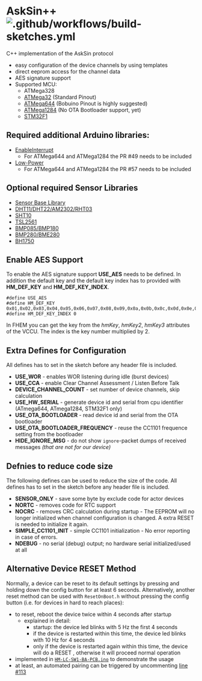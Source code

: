 
# AskSin++  ![.github/workflows/build-sketches.yml](https://github.com/pa-pa/AskSinPP/workflows/.github/workflows/build-sketches.yml/badge.svg)

C++ implementation of the AskSin protocol

- easy configuration of the device channels by using templates
- direct eeprom access for the channel data
- AES signature support
- Supported MCU:
  - ATMega328
  - [ATMega32](https://github.com/MCUdude/MightyCore) (Standard Pinout)
  - [ATMega644](https://github.com/MCUdude/MightyCore) (Bobuino Pinout is highly suggested)
  - [ATMega1284](https://github.com/MCUdude/MightyCore) (No OTA Bootloader support, yet)
  - [STM32F1](http://dan.drown.org/stm32duino/package_STM32duino_index.json)

## Required additional Arduino libraries:
- [EnableInterrupt](https://github.com/GreyGnome/EnableInterrupt)
  - For ATMega644 and ATMega1284 the PR #49 needs to be included
- [Low-Power](https://github.com/rocketscream/Low-Power.git)
  - For ATMega644 and ATMega1284 the PR #57 needs to be included

## Optional required Sensor Libraries
- [Sensor Base Library](https://github.com/adafruit/Adafruit_Sensor)
- [DHT11/DHT22/AM2302/RHT03](https://github.com/adafruit/DHT-sensor-library)
- [SHT10](https://github.com/spease/Sensirion.git)
- [TSL2561](https://github.com/adafruit/TSL2561-Arduino-Library)
- [BMP085/BMP180](https://github.com/adafruit/Adafruit-BMP085-Library)
- [BMP280/BME280](https://github.com/finitespace/BME280)
- [BH1750](https://github.com/claws/BH1750)


## Enable AES Support

To enable the AES signature support **USE_AES** needs to be
defined. In addition the default key and the default key index 
has to provided with **HM_DEF_KEY** and **HM_DEF_KEY_INDEX**. 

    #define USE_AES
    #define HM_DEF_KEY 0x01,0x02,0x03,0x04,0x05,0x06,0x07,0x08,0x09,0x0a,0x0b,0x0c,0x0d,0x0e,0x0f,0x10
    #define HM_DEF_KEY_INDEX 0
    
In FHEM you can get the key from the *hmKey*, 
*hmKey2*, *hmKey3* attributes of the VCCU. The index is the key
number multiplied by 2.

## Extra Defines for Configuration

All defines has to set in the sketch before any header file is included.

- **USE_WOR** - enables WOR listening during idle (burst devices)
- **USE_CCA** - enable Clear Channel Assessment / Listen Before Talk
- **DEVICE_CHANNEL_COUNT** - set number of device channels, skip calculation
- **USE_HW_SERIAL** - generate device id and serial from cpu identifier (ATmega644, ATmega1284, STM32F1 only)
- **USE_OTA_BOOTLOADER** - read device id and serial from the OTA bootloader
- **USE_OTA_BOOTLOADER_FREQUENCY** - reuse the CC1101 frequence setting from the bootloader
- **HIDE_IGNORE_MSG** - do not show `ignore`-packet dumps of received messages _(that are not for our device)_


## Defnies to reduce code size

The following defines can be used to reduce the size of the code.
All defines has to set in the sketch before any header file is included.

- **SENSOR_ONLY** - save some byte by exclude code for actor devices
- **NORTC** - removes code for RTC support
- **NOCRC** - removes CRC calculation during startup - The EEPROM will no longer initialized when channel configuration is changed. A extra RESET is needed to initialize it again.
- **SIMPLE_CC1101_INIT** - simple CC1101 initialization - No error reporting in case of errors.
- **NDEBUG** - no serial (debug) output; no hardware serial initialized/used at all

## Alternative Device RESET Method

Normally, a device can be reset to its default settings by pressing and holding down the config button for at least 6 seconds.
Alternatively, another reset method can be used with `ResetOnBoot.h` without pressing the config button (i.e. for devices in hard to reach places):
- to reset, reboot the device twice within 4 seconds after startup
  - explained in detail:
    - startup: the device led blinks with 5 Hz the first 4 seconds
    - if the device is restarted within this time, the device led blinks with 10 Hz for 4 seconds
    - only if the device is restarted again within this time, the device will do a RESET , otherwise it will proceed normal operation
- implemented in [`HM-LC-SW1-BA-PCB.ino`](https://github.com/pa-pa/AskSinPP/blob/master/examples/HM-LC-SW1-BA-PCB/HM-LC-SW1-BA-PCB.ino) to demonstrate the usage
- at least, an automated pairing can be triggered by uncommenting [line #113](https://github.com/pa-pa/AskSinPP/blob/8e235f54c6a31c9485be6e60632d58274ff199ba/examples/HM-LC-SW1-BA-PCB/HM-LC-SW1-BA-PCB.ino#L113)
